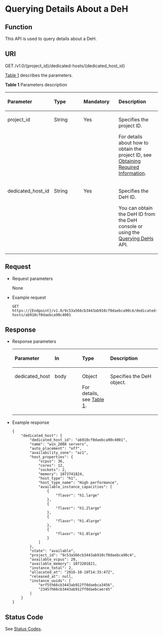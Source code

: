 # Querying Details About a DeH<a name="EN-US_TOPIC_0087389317"></a>

## Function<a name="section32345284"></a>

This API is used to query details about a DeH.

## URI<a name="section22672102"></a>

GET /v1.0/\{project\_id\}/dedicated-hosts/\{dedicated\_host\_id\}

[Table 1](#table572214121015)  describes the parameters.

**Table  1**  Parameters description

<a name="table572214121015"></a>
<table><thead align="left"><tr id="row572516410109"><th class="cellrowborder" valign="top" width="21.23787621237876%" id="mcps1.2.5.1.1"><p id="p107252049107"><a name="p107252049107"></a><a name="p107252049107"></a><strong id="b7893101914414"><a name="b7893101914414"></a><a name="b7893101914414"></a>Parameter</strong></p>
</th>
<th class="cellrowborder" valign="top" width="23.44765523447655%" id="mcps1.2.5.1.2"><p id="p726975522919"><a name="p726975522919"></a><a name="p726975522919"></a><strong id="b16213921114414"><a name="b16213921114414"></a><a name="b16213921114414"></a>Type</strong></p>
</th>
<th class="cellrowborder" valign="top" width="24.48755124487551%" id="mcps1.2.5.1.3"><p id="p072564201017"><a name="p072564201017"></a><a name="p072564201017"></a><strong id="b13261102244413"><a name="b13261102244413"></a><a name="b13261102244413"></a>Mandatory</strong></p>
</th>
<th class="cellrowborder" valign="top" width="30.826917308269174%" id="mcps1.2.5.1.4"><p id="p47253421017"><a name="p47253421017"></a><a name="p47253421017"></a><strong id="b14400162364419"><a name="b14400162364419"></a><a name="b14400162364419"></a>Description</strong></p>
</th>
</tr>
</thead>
<tbody><tr id="row107256481017"><td class="cellrowborder" valign="top" width="21.23787621237876%" headers="mcps1.2.5.1.1 "><p id="p1872514451016"><a name="p1872514451016"></a><a name="p1872514451016"></a>project_id</p>
</td>
<td class="cellrowborder" valign="top" width="23.44765523447655%" headers="mcps1.2.5.1.2 "><p id="p12269175511291"><a name="p12269175511291"></a><a name="p12269175511291"></a>String</p>
</td>
<td class="cellrowborder" valign="top" width="24.48755124487551%" headers="mcps1.2.5.1.3 "><p id="p147251646108"><a name="p147251646108"></a><a name="p147251646108"></a>Yes</p>
</td>
<td class="cellrowborder" valign="top" width="30.826917308269174%" headers="mcps1.2.5.1.4 "><p id="p6725747104"><a name="p6725747104"></a><a name="p6725747104"></a>Specifies the project ID.</p>
<p id="p7376194915119"><a name="p7376194915119"></a><a name="p7376194915119"></a>For details about how to obtain the project ID, see <a href="https://docs.otc.t-systems.com/en-us/api/apiug/apig-en-api-180328009.html" target="_blank" rel="noopener noreferrer">Obtaining Required Information</a>.</p>
</td>
</tr>
<tr id="row184436404555"><td class="cellrowborder" valign="top" width="21.23787621237876%" headers="mcps1.2.5.1.1 "><p id="p164455404556"><a name="p164455404556"></a><a name="p164455404556"></a>dedicated_host_id</p>
</td>
<td class="cellrowborder" valign="top" width="23.44765523447655%" headers="mcps1.2.5.1.2 "><p id="p29241051175512"><a name="p29241051175512"></a><a name="p29241051175512"></a>String</p>
</td>
<td class="cellrowborder" valign="top" width="24.48755124487551%" headers="mcps1.2.5.1.3 "><p id="p1592535185519"><a name="p1592535185519"></a><a name="p1592535185519"></a>Yes</p>
</td>
<td class="cellrowborder" valign="top" width="30.826917308269174%" headers="mcps1.2.5.1.4 "><p id="p1544524011550"><a name="p1544524011550"></a><a name="p1544524011550"></a>Specifies the DeH ID.</p>
<p id="p127584489356"><a name="p127584489356"></a><a name="p127584489356"></a>You can obtain the DeH ID from the DeH console or using the <a href="querying-dehs.md">Querying DeHs</a> API.</p>
</td>
</tr>
</tbody>
</table>

## Request<a name="section19182316"></a>

-   Request parameters

    None

-   Example request

    ```
    GET https://{Endpoint}/v1.0/9c53a566cb3443ab910cf0daebca90c4/dedicated-hosts/ab910cf0daebca90c4001
    ```


## Response<a name="section38423121"></a>

-   Response parameters

    <a name="table30686701"></a>
    <table><thead align="left"><tr id="row2338313"><th class="cellrowborder" valign="top" width="21.66%" id="mcps1.1.5.1.1"><p id="p55185655"><a name="p55185655"></a><a name="p55185655"></a><strong id="b11491950174411"><a name="b11491950174411"></a><a name="b11491950174411"></a>Parameter</strong></p>
    </th>
    <th class="cellrowborder" valign="top" width="20.61%" id="mcps1.1.5.1.2"><p id="p40853074"><a name="p40853074"></a><a name="p40853074"></a><strong id="b105665174411"><a name="b105665174411"></a><a name="b105665174411"></a>In</strong></p>
    </th>
    <th class="cellrowborder" valign="top" width="20.4%" id="mcps1.1.5.1.3"><p id="p16923123020110"><a name="p16923123020110"></a><a name="p16923123020110"></a><strong id="b4262175220449"><a name="b4262175220449"></a><a name="b4262175220449"></a>Type</strong></p>
    </th>
    <th class="cellrowborder" valign="top" width="37.330000000000005%" id="mcps1.1.5.1.4"><p id="p179256301419"><a name="p179256301419"></a><a name="p179256301419"></a><strong id="b687125319447"><a name="b687125319447"></a><a name="b687125319447"></a>Description</strong></p>
    </th>
    </tr>
    </thead>
    <tbody><tr id="row54251110"><td class="cellrowborder" valign="top" width="21.66%" headers="mcps1.1.5.1.1 "><p id="p32263784"><a name="p32263784"></a><a name="p32263784"></a>dedicated_host</p>
    </td>
    <td class="cellrowborder" valign="top" width="20.61%" headers="mcps1.1.5.1.2 "><p id="p63229698"><a name="p63229698"></a><a name="p63229698"></a>body</p>
    </td>
    <td class="cellrowborder" valign="top" width="20.4%" headers="mcps1.1.5.1.3 "><p id="p148485409586"><a name="p148485409586"></a><a name="p148485409586"></a>Object</p>
    <p id="p21331933"><a name="p21331933"></a><a name="p21331933"></a>For details, see <a href="object-models.md#dedicated_host">Table 1</a>.</p>
    </td>
    <td class="cellrowborder" valign="top" width="37.330000000000005%" headers="mcps1.1.5.1.4 "><p id="p63081244"><a name="p63081244"></a><a name="p63081244"></a>Specifies the DeH object.</p>
    </td>
    </tr>
    </tbody>
    </table>

-   Example response

    ```
    {
        "dedicated_host": {
            "dedicated_host_id": "ab910cf0daebca90c4001",
            "name": "win_2008 servers",
            "auto_placement": "off",
            "availability_zone": "az1",
            "host_properties": {
                "vcpus": 36,
                "cores": 12,
                "sockets": 2,
                "memory": 1073741824,
                "host_type": "h1",
                "host_type_name": "High performance",
                "available_instance_capacities": [
                    {
                        "flavor": "h1.large"
                    },
                    {
                        "flavor": "h1.2large"
                    },
                    {
                        "flavor": "h1.4large"
                    },
                    {
                        "flavor": "h1.8large"
                    }
                ]
            },
            "state": "available",
            "project_id": "9c53a566cb3443ab910cf0daebca90c4",
            "available_vcpus": 20,
            "available_memory": 1073201821,
            "instance_total": 2,
            "allocated_at": "2016-10-10T14:35:47Z",
            "released_at": null,
            "instance_uuids": [
                "erf5th66cb3443ab912ff0daebca3456",
                "23457h66cb3443ab912ff0daebcaer45"
            ]
        }
    }
    ```


## Status Code<a name="section26059286"></a>

See  [Status Codes](status-codes.md).

